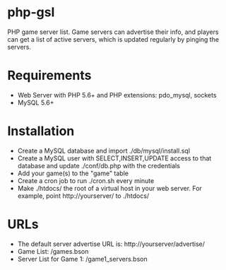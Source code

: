 # php-gsl
PHP game server list.  Game servers can advertise their info, and players can get a list of active servers, which is updated regularly by pinging the servers.

# Requirements
* Web Server with PHP 5.6+ and PHP extensions: pdo_mysql, sockets
* MySQL 5.6+

# Installation
* Create a MySQL database and import ./db/mysql/install.sql
* Create a MySQL user with SELECT,INSERT,UPDATE access to that database and update ./conf/db.php with the credentials
* Add your game(s) to the "game" table
* Create a cron job to run ./cron.sh every minute
* Make ./htdocs/ the root of a virtual host in your web server. For example, point http://yourserver/ to ./htdocs/

# URLs
* The default server advertise URL is: http://yourserver/advertise/
* Game List: /games.bson
* Server List for Game 1: /game1_servers.bson
